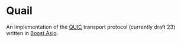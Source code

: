 # Quail

An implementation of the [QUIC](https://tools.ietf.org/html/draft-ietf-quic-transport-23) transport
protocol (currently draft 23) written in [Boost.Asio](https://www.boost.org/doc/libs/release/doc/html/boost_asio.html).
